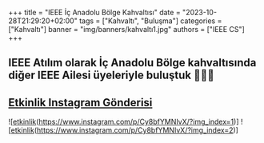+++
title = "IEEE İç Anadolu Bölge Kahvaltısı"
date = "2023-10-28T21:29:20+02:00"
tags = ["Kahvaltı", "Buluşma"]
categories = ["Kahvaltı"]
banner = "img/banners/kahvaltı1.jpg"
authors = ["IEEE CS"]
+++

## IEEE Atılım olarak İç Anadolu Bölge kahvaltısında diğer IEEE Ailesi üyeleriyle buluştuk 💙🥳🤩
## [Etkinlik Instagram Gönderisi](https://www.instagram.com/p/Cy8bfYMNIvX/?img_index=1)
![[etkinlik](/img/banners/kahvaltı1.jpg)(https://www.instagram.com/p/Cy8bfYMNIvX/?img_index=1)]
![[etkinlik](/img/banners/kahvaltı2.jpg)(https://www.instagram.com/p/Cy8bfYMNIvX/?img_index=2)]
